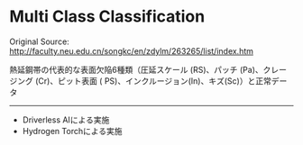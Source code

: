 # Multi Class Classification

Original Source: http://faculty.neu.edu.cn/songkc/en/zdylm/263265/list/index.htm  
  
熱延鋼帯の代表的な表面欠陥6種類（圧延スケール (RS)、パッチ (Pa)、クレージング (Cr)、ピット表面 ( PS)、インクルージョン(In)、キズ(Sc)）と正常データ

***

 - Driverless AIによる実施
 - Hydrogen Torchによる実施
